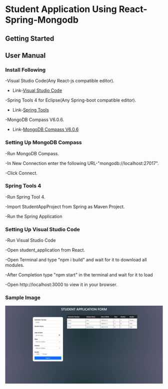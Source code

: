# Student Application Using React-Spring-Mongodb
## Getting Started
## User Manual
### Install Following

-Visual Studio Code(Any React-js compatible editor). 

* Link-[Visual Studio Code](https://code.visualstudio.com/)

-Spring Tools 4 for Eclipse(Any Spring-boot compatible editor).

* Link-[Spring Tools](https://spring.io/tools)

-MongoDB Compass V6.0.6.

* Link-[MongoDB Compass V6.0.6](https://fastdl.mongodb.org/windows/mongodb-windows-x86_64-6.0.6-signed.msi)

### Setting Up MongoDB Compass

-Run MongoDB Compass.

-In New Connection enter the following URL-"mongodb://localhost:27017".

-Click Connect.

### Spring Tools 4

-Run Spring Tool 4.

-Import StudentAppProject from Spring as Maven Project.

-Run the Spring Application

### Setting Up Visual Studio Code

-Run Visual Studio Code

-Open student_application from React.

-Open Terminal and type "npm i build" and wait for it to download all modules.

-After Completion type "npm start" in the terminal and wait for it to load

-Open http://localhost:3000 to view it in your browser.

### Sample Image

![](/Images/Sample.JPG)

